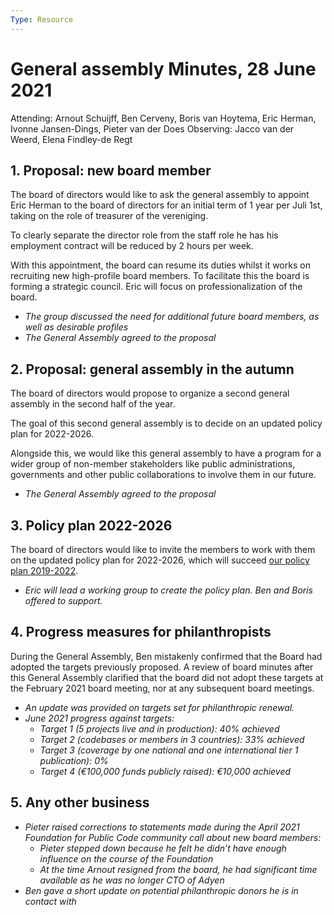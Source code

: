 ```yaml
---
Type: Resource
---
```


# General assembly Minutes, 28 June 2021

Attending: Arnout Schuijff, Ben Cerveny, Boris van Hoytema, Eric Herman, Ivonne Jansen-Dings, Pieter van der Does
Observing: Jacco van der Weerd, Elena Findley-de Regt

## 1. Proposal: new board member

The board of directors would like to ask the general assembly to appoint Eric Herman to the board of directors for an initial term of 1 year per Juli 1st, taking on the role of treasurer of the vereniging.

To clearly separate the director role from the staff role he has his employment contract will be reduced by 2 hours per week.

With this appointment, the board can resume its duties whilst it works on recruiting new high-profile board members. To facilitate this the board is forming a strategic council. Eric will focus on professionalization of the board.

* *The group discussed the need for additional future board members, as well as desirable profiles*
* *The General Assembly agreed to the proposal*

## 2. Proposal: general assembly in the autumn

The board of directors would propose to organize a second general assembly in the second half of the year.

The goal of this second general assembly is to decide on an updated policy plan for 2022-2026.

Alongside this, we would like this general assembly to have a program for a wider group of non-member stakeholders like public administrations, governments and other public collaborations to involve them in our future.

* *The General Assembly agreed to the proposal*

## 3. Policy plan 2022-2026

The board of directors would like to invite the members to work with them on the updated policy plan for 2022-2026, which will succeed [our policy plan 2019-2022](https://about.publiccode.net/organization/policy-plan.html).

* *Eric will lead a working group to create the policy plan. Ben and Boris offered to support.*

## 4. Progress measures for philanthropists

During the General Assembly, Ben mistakenly confirmed that the Board had adopted the targets previously proposed. A review of board minutes after this General Assembly clarified that the board did not adopt these targets at the February 2021 board meeting, nor at any subsequent board meetings.

* *An update was provided on targets set for philanthropic renewal.*
* *June 2021 progress against targets:*
  * *Target 1 (5 projects live and in production): 40% achieved*
  * *Target 2 (codebases or members in 3 countries): 33% achieved*
  * *Target 3 (coverage by one national and one international tier 1 publication): 0%*
  * *Target 4 (€100,000 funds publicly raised): €10,000 achieved*

## 5. Any other business

* *Pieter raised corrections to statements made during the April 2021 Foundation for Public Code community call about new board members:*
  * *Pieter stepped down because he felt he didn’t have enough influence on the course of the Foundation*
  * *At the time Arnout resigned from the board, he had significant time available as he was no longer CTO of Adyen*
* *Ben gave a short update on potential philanthropic donors he is in contact with*
